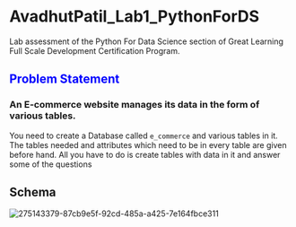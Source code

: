 # AvadhutPatil_Lab1_PythonForDS
Lab assessment of the Python For Data Science section of Great Learning Full Scale Development Certification Program.

## <font color='blue'> Problem Statement </font>
###  An E-commerce website manages its data in the form of various tables.
You need to create a Database called `e_commerce` and various tables in it. The tables needed and attributes which need to be in every table are given before hand. All you have to do is create tables with data in it and answer some of the questions

## Schema
![275143379-87cb9e5f-92cd-485a-a425-7e164fbce311](https://github.com/user-attachments/assets/f4bd9df1-7ee7-4ab1-b960-ee8dfb86b35c)
